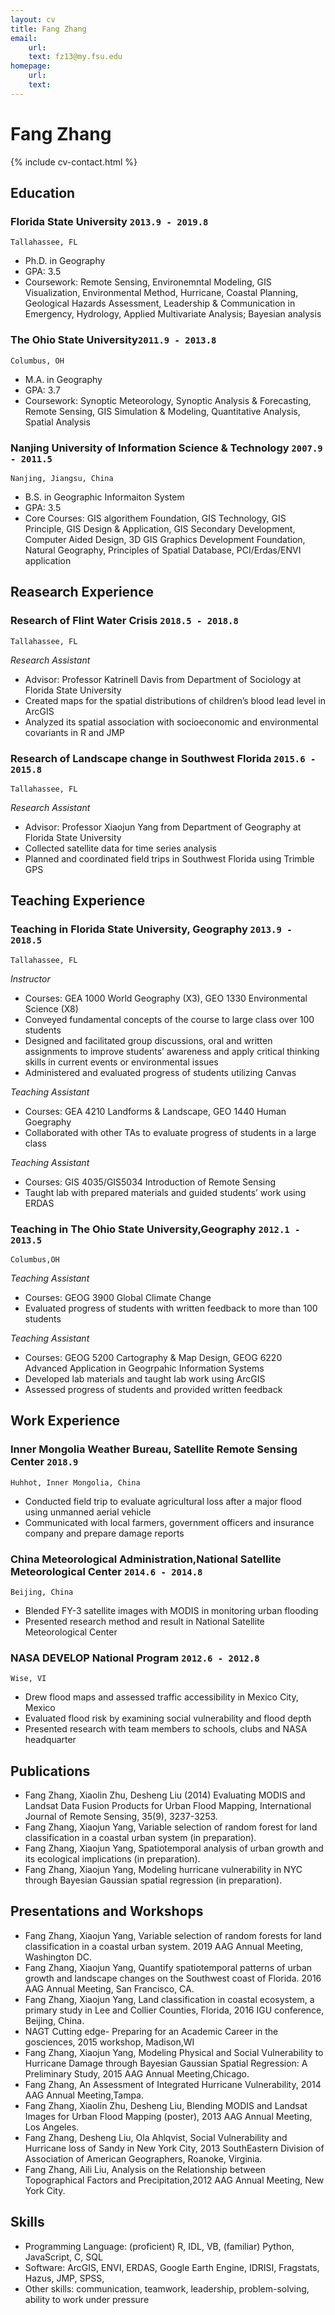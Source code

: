 ```yaml
---
layout: cv
title: Fang Zhang
email:
    url:
    text: fz13@my.fsu.edu
homepage:
    url:
    text:
---
```

# Fang __Zhang__

<!--
include contact information from the front matter
Supported arguments:
    - homepage: url, text
    - phone
    - email
-->
{% include cv-contact.html %}
## Education

### __Florida State University__ `2013.9 - 2019.8`
```
Tallahassee, FL
```
- Ph.D. in Geography
- GPA: 3.5
- Coursework: Remote Sensing, Environemntal Modeling, GIS Visualization, Environmental Method, Hurricane, Coastal Planning, Geological Hazards Assessment, Leadership & Communication in Emergency, Hydrology, Applied Multivariate Analysis; Bayesian analysis 

### __The Ohio State University__`2011.9 - 2013.8`
```
Columbus, OH
```
- M.A. in Geography
- GPA: 3.7
- Coursework: Synoptic Meteorology, Synoptic Analysis & Forecasting, Remote Sensing, GIS Simulation & Modeling, Quantitative Analysis, Spatial Analysis


### __Nanjing University of Information Science & Technology__ `2007.9 - 2011.5`
```
Nanjing, Jiangsu, China
```
- B.S. in Geographic Informaiton System 
- GPA: 3.5
- Core Courses: GIS algorithem Foundation, GIS Technology, GIS Principle, GIS Design & Application, GIS Secondary Development, Computer Aided Design, 3D GIS Graphics Development Foundation, Natural Geography, Principles of Spatial Database, PCI/Erdas/ENVI application 

## Reasearch Experience

### __Research of Flint Water Crisis__  `2018.5 - 2018.8`
```
Tallahassee, FL
```
_Research Assistant_<br>
- Advisor: Professor Katrinell Davis from Department of Sociology at Florida State University
- Created maps for the spatial distributions of children’s blood lead level in ArcGIS
- Analyzed its spatial association with socioeconomic and environmental covariants in R and JMP


### __Research of Landscape change in Southwest Florida__  `2015.6 - 2015.8`
```
Tallahassee, FL
```
_Research Assistant_<br>
- Advisor: Professor Xiaojun Yang from Department of Geography at Florida State University
- Collected satellite data for time series analysis
- Planned and coordinated field trips in Southwest Florida using Trimble GPS

## Teaching Experience

### __Teaching in Florida State University, Geography__  `2013.9 - 2018.5`
```
Tallahassee, FL
```
_Instructor_<br>
- Courses: GEA 1000 World Geography (X3), GEO 1330 Environmental Science (X8)
- Conveyed fundamental concepts of the course to large class over 100 students
- Designed and facilitated group discussions, oral and written assignments to improve students’ awareness and apply critical thinking skills in current events or environmental issues
- Administered and evaluated progress of students utilizing Canvas

_Teaching Assistant_<br>
- Courses: GEA 4210 Landforms & Landscape, GEO 1440 Human Goegraphy
- Collaborated with other TAs to evaluate progress of students in a large class

_Teaching Assistant_<br>
- Courses: GIS 4035/GIS5034 Introduction of Remote Sensing
- Taught lab with prepared materials and guided students’ work using ERDAS


### __Teaching in The Ohio State University,Geography__  `2012.1 - 2013.5`
```
Columbus,OH
```
_Teaching Assistant_<br>
- Courses: GEOG 3900 Global Climate Change
- Evaluated progress of students with written feedback to more than 100 students

_Teaching Assistant_<br>
- Courses: GEOG 5200 Cartography & Map Design, GEOG 6220 Advanced Application in Geogrpahic Information Systems
- Developed lab materials and taught lab work using ArcGIS
- Assessed progress of students and provided written feedback

## Work Experience

### __Inner Mongolia Weather Bureau, Satellite Remote Sensing Center__ `2018.9`
```
Huhhot, Inner Mongolia, China
```
- Conducted field trip to evaluate agricultural loss after a major flood using unmanned aerial vehicle
- Communicated with local farmers, government officers and insurance company and prepare damage reports

### __China Meteorological Administration,National Satellite Meteorological Center__ `2014.6 - 2014.8`
```
Beijing, China
```
- Blended FY-3 satellite images with MODIS in monitoring urban flooding
- Presented research method and result in National Satellite Meteorological Center

### __NASA DEVELOP National Program__ `2012.6 - 2012.8`
```
Wise, VI
```
- Drew flood maps and assessed traffic accessibility in Mexico City, Mexico
- Evaluated flood risk by examining social vulnerability and flood depth
- Presented research with team members to schools, clubs and NASA headquarter

## Publications

- Fang Zhang, Xiaolin Zhu, Desheng Liu (2014) Evaluating MODIS and Landsat Data Fusion Products for Urban Flood Mapping, International Journal of Remote Sensing, 35(9), 3237-3253.
- Fang Zhang, Xiaojun Yang, Variable selection of random forest for land classification in a coastal urban system (in preparation).
- Fang Zhang, Xiaojun Yang, Spatiotemporal analysis of urban growth and its ecological implications (in preparation).
- Fang Zhang, Xiaojun Yang, Modeling hurricane vulnerability in NYC through Bayesian Gaussian spatial regression (in preparation).

## Presentations and Workshops
- Fang Zhang, Xiaojun Yang, Variable selection of random forests for land classification in a coastal urban system. 2019 AAG Annual Meeting, Washington DC.
- Fang Zhang, Xiaojun Yang, Quantify spatiotemporal patterns of urban growth and landscape changes on the Southwest coast of Florida. 2016 AAG Annual Meeting, San Francisco, CA.
- Fang Zhang, Xiaojun Yang, Land classification in coastal ecosystem, a primary study in Lee and Collier Counties, Florida, 2016 IGU conference, Beijing, China.
- NAGT Cutting edge- Preparing for an Academic Career in the gosciences, 2015 workshop, Madison,WI
- Fang Zhang, Xiaojun Yang, Modeling Physical and Social Vulnerability to Hurricane Damage through Bayesian Gaussian Spatial Regression: A Preliminary Study, 2015 AAG Annual Meeting,Chicago.
- Fang Zhang, An Assessment of Integrated Hurricane Vulnerability, 2014 AAG Annual Meeting,Tampa.
- Fang Zhang, Xiaolin Zhu, Desheng Liu, Blending MODIS and Landsat Images for Urban Flood Mapping (poster), 2013 AAG Annual Meeting, Los Angeles.
- Fang Zhang, Desheng Liu, Ola Ahlqvist, Social Vulnerability and Hurricane loss of Sandy in New York City, 2013 SouthEastern Division of Association of American Geographers, Roanoke, Virginia.
- Fang Zhang, Aili Liu, Analysis on the Relationship between Topographical Factors and Precipitation,2012 AAG Annual Meeting, New York City.

## Skills
- Programming Language: (proficient) R, IDL, VB, (familiar) Python, JavaScript, C, SQL
- Software: ArcGIS, ENVI, ERDAS, Google Earth Engine, IDRISI, Fragstats, Hazus, JMP, SPSS,
- Other skills: communication, teamwork, leadership, problem-solving, ability to work under pressure


<!-- ### Footer

Last updated: May 2013 -->
